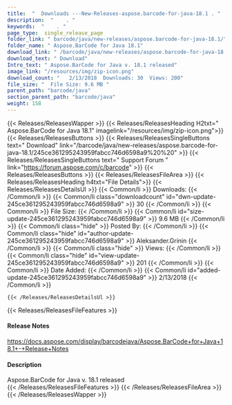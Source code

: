 ```yaml
---
title:  "  Downloads ---New-Releases-aspose.barcode-for-java-18.1 . " 
description:  "    . " 
keywords:  "    . " 
page_type:  single_release_page
folder_link: " barcode/java/new-releases/aspose.barcode-for-java-18.1/"
folder_name: " Aspose.BarCode for Java 18.1"
download_link: " /barcode/java/new-releases/aspose.barcode-for-java-18.1/245ce361295243959fabcc746d6598a9"
download_text: " Download"
Intro_text: " Aspose.BarCode for Java v. 18.1 released"
image_link: "/resources/img/zip-icon.png"
download_count: "   2/13/2018  Downloads: 30  Views: 200"
file_size: "  File Size: 9.6 MB "
parent_path: "barcode/java"
section_parent_path: "barcode/java"
weight: 158
---
```


{{< Releases/ReleasesWapper >}}
  {{< Releases/ReleasesHeading H2txt=" Aspose.BarCode for Java 18.1" imagelink="/resources/img/zip-icon.png">}}
  {{< Releases/ReleasesButtons >}}
    {{< Releases/ReleasesSingleButtons text=" Download" link="/barcode/java/new-releases/aspose.barcode-for-java-18.1/245ce361295243959fabcc746d6598a9%20%20" >}}
    {{< Releases/ReleasesSingleButtons text=" Support Forum " link="https://forum.aspose.com/c/barcode" >}}
  {{< Releases/ReleasesButtons >}}
  {{< Releases/ReleasesFileArea >}}
    {{< Releases/ReleasesHeading h4txt="File Details">}}
    {{< Releases/ReleasesDetailsUl >}}
            {{< Common/li  >}} Downloads: {{< /Common/li >}} 
      {{< Common/li class="downloadcount" id="dwn-update-245ce361295243959fabcc746d6598a9" >}} 30 {{< /Common/li >}} 
      {{< Common/li  >}} File Size: {{< /Common/li >}} 
      {{< Common/li id="size-update-245ce361295243959fabcc746d6598a9" >}} 9.6 MB {{< /Common/li >}} 
      {{< Common/li  class="hide" >}} Posted By: {{< /Common/li >}} 
      {{< Common/li class="hide" id="author-update-245ce361295243959fabcc746d6598a9" >}} Aleksander.Grinin {{< /Common/li >}} 
      {{< Common/li class="hide"  >}} Views: {{< /Common/li >}} 
      {{< Common/li class="hide" id="view-update-245ce361295243959fabcc746d6598a9" >}} 201 {{< /Common/li >}} 
      {{< Common/li  >}} Date Added: {{< /Common/li >}} 
      {{< Common/li id="added-update-245ce361295243959fabcc746d6598a9" >}} 2/13/2018 {{< /Common/li >}} 

    {{< /Releases/ReleasesDetailsUl >}}

  {{< Releases/ReleasesFileFeatures >}}
      <h4>Release Notes</h4><div><a href="https://docs.aspose.com/display/barcodejava/Aspose.BarCode+for+Java+18.1+-+Release+Notes">https://docs.aspose.com/display/barcodejava/Aspose.BarCode+for+Java+18.1+-+Release+Notes</a></div><h4>Description</h4><div class="HTMLDescription">Aspose.BarCode for Java v. 18.1 released</div>
  {{< /Releases/ReleasesFileFeatures >}}
 {{< /Releases/ReleasesFileArea >}}
{{< /Releases/ReleasesWapper >}}


